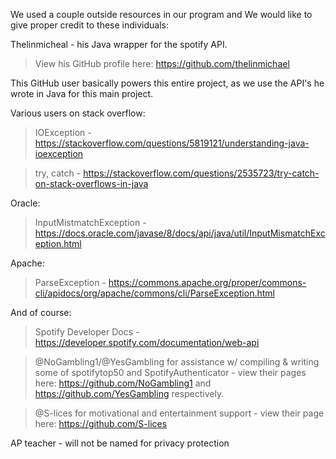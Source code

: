 We used a couple outside resources in our program and We would like to give proper credit to these individuals:

Thelinmicheal - his Java wrapper for the spotify API.

>View his GitHub profile here: https://github.com/thelinmichael

This GitHub user basically powers this entire project, as we use the API's he wrote in Java for this main project.


Various users on stack overflow:

>IOException - https://stackoverflow.com/questions/5819121/understanding-java-ioexception

>try, catch - https://stackoverflow.com/questions/2535723/try-catch-on-stack-overflows-in-java

Oracle:

>InputMistmatchException - https://docs.oracle.com/javase/8/docs/api/java/util/InputMismatchException.html

Apache:

>ParseException - https://commons.apache.org/proper/commons-cli/apidocs/org/apache/commons/cli/ParseException.html

And of course:

>Spotify Developer Docs - https://developer.spotify.com/documentation/web-api

>@NoGambling1/@YesGambling for assistance w/ compiling & writing some of spotifytop50 and SpotifyAuthenticator - view their pages here: https://github.com/NoGambling1 and https://github.com/YesGambling respectively.

>@S-lices for motivational and entertainment support - view their page here: https://github.com/S-lices

AP teacher - will not be named for privacy protection

